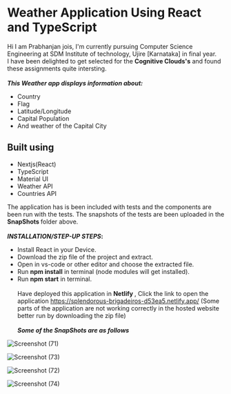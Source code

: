 # Weather Application Using React and TypeScript

Hi I am Prabhanjan jois, I'm currently pursuing Computer Science Engineering at SDM Institute of technology, Ujire [Karnataka] in final year.\
I have been delighted to get selected for the <b>Cognitive Clouds's</b> and found these assignments quite intersting.
\
\
<b>_This Weather app displays information about:_</b>
* Country
* Flag
* Latitude/Longitude 
* Capital Population
* And weather of the Capital City

## Built using

- Nextjs(React)
- TypeScript
- Material UI
- Weather API
- Countries API

The application has is been included with tests and the components are been run with the tests. The snapshots of the tests are been uploaded in the <b> SnapShots </b> folder above.
\
\
<b>_INSTALLATION/STEP-UP STEPS_:</b>
  * Install React in your Device.
  * Download the zip file of the project and extract.
  * Open in vs-code or other editor and choose the extracted file.
  * Run <b>npm install</b> in terminal (node modules will get installed).
  * Run <b>npm start</b> in terminal.
  \
  \
Have deployed this application in <b> Netlify </b>, Click the link to open the application https://splendorous-brigadeiros-d53ea5.netlify.app/
(Some parts of the application are not working correctly in the hosted website better run by downloading the zip file)
\
\
<b>_Some of the SnapShots are as follows_</b>


![Screenshot (71)](https://user-images.githubusercontent.com/72604642/166924465-4adc27e5-ac89-4ee0-8cf2-43564a2adf63.png)




![Screenshot (73)](https://user-images.githubusercontent.com/72604642/166924773-52e3c79f-c3e9-4f75-a3a4-8e2c24ebf43f.png)


![Screenshot (72)](https://user-images.githubusercontent.com/72604642/166924836-662471d2-72e0-4838-98f0-0878e76032e0.png)


![Screenshot (74)](https://user-images.githubusercontent.com/72604642/166924892-55d8f802-7628-4ba8-b100-56b8aefaaca8.png)
